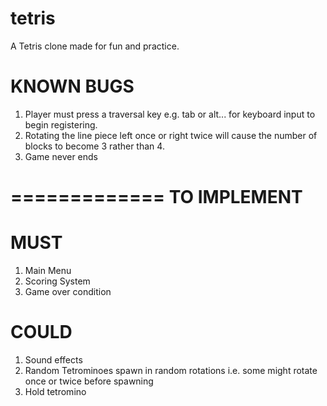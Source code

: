tetris
======

A Tetris clone made for fun and practice.

KNOWN BUGS
==========

1. Player must press a traversal key e.g. tab or alt... for keyboard input to begin registering.
2. Rotating the line piece left once or right twice will cause the number of blocks to become 3 rather than 4.
3. Game never ends

=============
TO IMPLEMENT
=============

MUST
====
1. Main Menu
2. Scoring System
3. Game over condition

COULD
=====
1. Sound effects
2. Random Tetrominoes spawn in random rotations i.e. some might rotate once or twice before spawning
3. Hold tetromino

